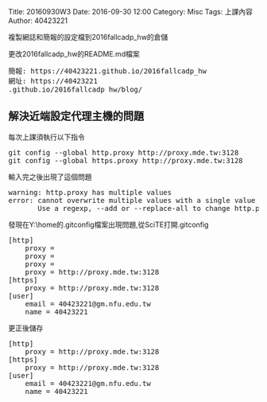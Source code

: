 Title: 20160930W3
Date: 2016-09-30 12:00
Category: Misc
Tags: 上課內容
Author: 40423221

<p>複製網誌和簡報的設定檔到2016fallcadp_hw的倉儲</p>

<p>更改2016fallcadp_hw的README.md檔案</p>
<pre>簡報: https://40423221.github.io/2016fallcadp_hw
網址: https://40423221
.github.io/2016fallcadp_hw/blog/</pre>

<h2>解決近端設定代理主機的問題</h2>
<p>每次上課須執行以下指令</p>
<pre>
git config --global http.proxy http://proxy.mde.tw:3128
git config --global https.proxy http://proxy.mde.tw:3128
</pre>
<p>輸入完之後出現了這個問題</p>
<pre>
warning: http.proxy has multiple values
error: cannot overwrite multiple values with a single value
       Use a regexp, --add or --replace-all to change http.proxy.
</pre>
<p>發現在Y:\home的.gitconfig檔案出現問題,從SciTE打開.gitconfig</p>
<pre>
[http]
	proxy = 
	proxy = 
	proxy = 
	proxy = http://proxy.mde.tw:3128
[https]
	proxy = http://proxy.mde.tw:3128
[user]
	email = 40423221@gm.nfu.edu.tw
	name = 40423221
</pre>
更正後儲存
<pre>
[http]
	proxy = http://proxy.mde.tw:3128
[https]
	proxy = http://proxy.mde.tw:3128
[user]
	email = 40423221@gm.nfu.edu.tw
	name = 40423221
</pre>

